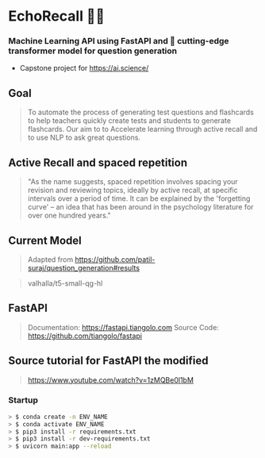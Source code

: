 # EchoRecall 🚀🚀
### Machine Learning API using FastAPI and 🤗 cutting-edge transformer model for question generation

- Capstone project for https://ai.science/

## Goal
>To automate the process of generating test questions and flashcards to help teachers quickly create tests and students to generate flashcards. Our aim to to Accelerate learning through active recall and to use NLP to ask great questions.

## Active Recall and spaced repetition
> "As the name suggests, spaced repetition involves spacing your revision and reviewing topics, ideally by active recall, at specific intervals over a period of time. It can be explained by the 'forgetting curve' – an idea that has been around in the psychology literature for over one hundred years."

## Current Model
> Adapted from https://github.com/patil-suraj/question_generation#results

> valhalla/t5-small-qg-hl

## FastAPI
> Documentation: https://fastapi.tiangolo.com
> Source Code: https://github.com/tiangolo/fastapi

## Source tutorial for FastAPI the modified 
> https://www.youtube.com/watch?v=1zMQBe0l1bM
> 
### Startup
```bash
> $ conda create -n ENV_NAME
> $ conda activate ENV_NAME
> $ pip3 install -r requirements.txt
> $ pip3 install -r dev-requirements.txt
> $ uvicorn main:app --reload
```

